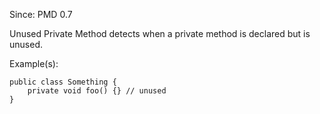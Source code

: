 Since: PMD 0.7

Unused Private Method detects when a private method is declared but is unused.

Example(s):
```
public class Something {
    private void foo() {} // unused
}
```
